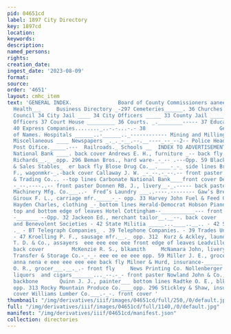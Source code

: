 ```yaml
---
pid: 04651cd
label: 1897 City Directory
key: 1897cd
location: 
keywords: 
description: 
named_persons: 
rights: 
creation_date: 
ingest_date: '2023-08-09'
format: 
source: 
order: '4651'
layout: cmhc_item
text: 'GENERAL INDEX.               Board of County Commissioners aanee 37 Board of
  Health___     Business Directory _-297 Cemeteries______. 36 Churches ___ 40 City
  Council 34 City Jail ____ 34 City Officers _____ 33 County Jail _____ 36 County
  Officers 37 Court House _________ 36 Courts. _.________----- 37 Educational _____
  40 Express Companies........_..-.-...-.- 38                        General Directory
  of Names. Hospitals ______..-______.._------------ Mining and Milling _...______________-
  Miscellaneous ____ Newspapers _._._-__.--.__----_--_--2-- Police Headquarters.______._______-.-
  Post Oifice._____.---  Railroads._ Schools __  INDEX TO ADVERTISEMENTS.                American
  National Bank ____. back cover Andrews E. H., furniture _-- back fly Ballenger &
  Richards__._ _opp. 296 Beman Bros., hard ware-_-_-- .---Opp. 59 Black Hawk Livery
  & Sales Stables_  er back fly Blose Drug Co.__.____-_-_ side lines Bressette D.
  F., wagonmkr-_.-back cover Callaway J. W. _-_--.-_--.-- front paster     Canon Coal
  & Trading Co... --top lines Carbonate National Bank____front cover Delaware Block.
  -_--.----..-- front paster Donnen RB. J., livery__-_.----- back paster Engelbach
  Machinery Mfg. Co.___..-  Fred’s Laundry ___..----.-------- Gaw’s Brewery. .__.-_.-_-
  Giroux F. L., carriage mfr._____-_- opp. 33 Harvey John Fuel & Feed Co.front cover
  Hayden Charles, clothing _-_bottom lines Herald-Democrat Hobson Piano Co. ------
  top and bottom edge of leaves Hotel Cottingham--___________--- front fiy Hotel Vendome
  -_______ --Opp. 32 Jackeon Ed., merchant tailor__.__--. back cover              Secret
  and Benevolent Societies - 42 State Militia _____...____..__.. - 42 Street Directory
  ._ - BT Telegraph Companies_ . 39 Telephone Companies. - 39 Trades Unions-_______.-.
  - 47 Kroelling P. F., sausage mfr.__._ opp. 312  Kurz & Ackley, laundry._.. Kyle
  T. D. & Co., assayers  eee eee eee eee front edge of leaves Leadville Hardware Co..___-
  back cover         McKenzie R. S., blkamith     McNamara John, livery.___.____ Merchants
  Transfer & Storage Co.-_-_- eee ee ee eee opp. 59 Miller J. E., grocer and confectioner
  anna nena e eee eee eee eee back fly Milner & Hurd, insurance-______ top lines Neubarth
  O. R., grocer___.__._.- front fly     News Printing Co. Nollenberger Theo. & Co.,
  liquors  and cigars_______..._--.-_- front paster Nowland John & Co., atationers__-_._
  backbone       Quinn J. J., painter___ bottom lines Radtke O. E., blksmith._________
  opp. 313 Rocky Mountain Produce Co.____opp. 296 Stickley & Shaw, insurance_-.front
  cover Williams Lumber Co.___.-_-. front cover '
thumbnail: "/img/derivatives/iiif/images/04651cd/full/250,/0/default.jpg"
full: "/img/derivatives/iiif/images/04651cd/full/1140,/0/default.jpg"
manifest: "/img/derivatives/iiif/04651cd/manifest.json"
collection: directories
---
```

